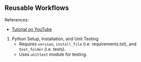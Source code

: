 <h2>Reusable Workflows</h2>
<div>
  References:
  <ul>
    <li><a href="https://www.youtube.com/watch?v=lRypYtmbKMs">Tutorial on YouTube</a></li>
  </ul>
  <ol>
    <li>
      Python Setup, Installation, and Unit Testing
      <ul>
        <li>Requires <code>version</code>, <code>install_file</code> (i.e. requirements.txt), and <code>test_folder</code> (i.e. tests).</li>
        <li>Uses <code>unittest</code> module for testing.</li>
      </ul>
    </li>
  </ol>
</div>
